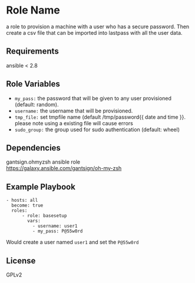 Role Name
=========

a role to provision a machine with a user who has a secure password. Then create a csv file that can be imported into lastpass with all the user data.

Requirements
------------
ansible < 2.8

Role Variables
--------------

- `my_pass:` the password that will be given to any user provisioned (default: random).  
- `username:` the username that will be provisioned.  
- `tmp_file:` set tmpfile name  (default /tmp/password{{ date and time }}. please note using a existing file will cause errors 
- `sudo_group:` the group used for sudo authentication (default: wheel)

Dependencies
------------
gantsign.ohmyzsh ansible role  
https://galaxy.ansible.com/gantsign/oh-my-zsh

Example Playbook
----------------
    - hosts: all 
      become: true
      roles: 
          - role: basesetup
            vars:
              - username: user1
              - my_pass: P@55w0rd
Would create a user named `user1` and set the `P@55w0rd`

License
-------

GPLv2